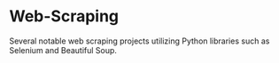 # Web-Scraping
Several notable web scraping projects utilizing Python libraries such as Selenium and Beautiful Soup.
